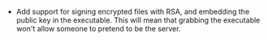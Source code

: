 - Add support for signing encrypted files with RSA, and embedding the
  public key in the executable.  This will mean that grabbing the
  executable won't allow someone to pretend to be the server.
